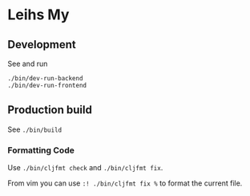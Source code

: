 Leihs My
========

Development
-----------

See and run

    ./bin/dev-run-backend
    ./bin/dev-run-frontend


Production build
----------------

See `./bin/build`

### Formatting Code

Use `./bin/cljfmt check` and  `./bin/cljfmt fix`.

From vim you can use `:! ./bin/cljfmt fix %` to format the current file.
